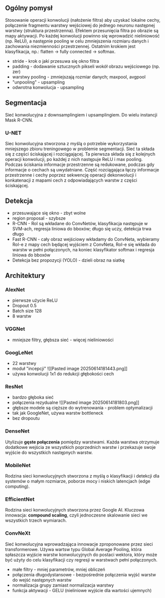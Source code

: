 ## Ogólny pomysł
Stosowanie operacji konwolucji (nałożenie filtra) aby uzyskać lokalne cechy, połączenie fragmentu warstwy wejściowej do jednego neuronu następnej warstwy (struktura przestrzenna). Efektem przesunięcia filtra po obrazie są mapy aktywacji. Po każdej konwolucji powinno się wprowadzić nieliniowość (np. ReLU), a następnie pooling w celu zmniejszenia rozmiaru danych i zachowania niezmienności przestrzennej. Ostatnim krokiem jest klasyfikacja, np.: flatten -> fully connected -> softmax.
* stride - krok o jaki przesuwa się okno filtra
* padding - dodawanie sztucznych pikseli wokół obrazu wejściowego (np. zer)
* warstwy pooling - zmniejszają rozmiar danych; maxpool, avgpool
* "unpooling" - upsampling
* odwrotna konwolucja - upsampling

## Segmentacja
Sieć konwolucyjna z downsamplingiem i upsamplingiem. Do wielu instancji Mask R-CNN. 
### U-NET
Siec konwolucyjna stworzona z myślą o potrzebie wykorzystania mniejszego zbioru treningowego w problemie segmentacji. Sieć ta składa się z części ściskającej i rozciągającej. Ta pierwsza składa się z kolejnych operacji konwolucji, po każdej z nich następuje ReLU i max pooling. Podczas ściskania informacje przestrzenne są redukowane, podczas gdy informacje o cechach są uwydatniane. Część rozciągająca łączy informacje przestrzenne i cechy poprzez sekwencję operacji dekonwolucji i konkatenacji z mapami cech z odpowiadających warstw z części ściskającej. 

## Detekcja
* przesuwające się okno - zbyt wolne
* region proposal - szybsze
* R-CNN - RoI są wkładane do ConvNetów, klasyfikacja następuje w SVM-ach, regresja liniowa do bboxów; długo się uczy, detekcja trwa długo
* Fast R-CNN - cały obraz wejściowy wkładamy do ConvNeta, wybieramy RoI-e z mapy cech będącej wyjściem z ConvNeta, RoI-e się wkłada do warstw w pełni połączonych, na koniec klasyfikator softmax i regresja liniowa do bboxów
* Detekcja bez propozycji (YOLO) - dzieli obraz na siatkę

## Architektury
### AlexNet
* pierwsze użycie ReLU
* Dropout 0.5
* Batch size 128
* 8 warstw

### VGGNet
* mniejsze filtry, głębsza sieć - więcej nieliniowości

### GoogLeNet
* 22 warstwy
* moduł "incepcji"
 ![[Pasted image 20250614181443.png]]
 * używa konwolucji 1x1 do redukcji głębokości cech
### ResNet
* bardzo głęboka sieć
* połączenia rezydualne
![[Pasted image 20250614181803.png]]
* głębsze modele są cięższe do wytrenowania - problem optymalizacji
* tak jak GoogleNet, używa warstw bottleneck 
* bez dropoutu

### DenseNet
Utylizuje **gęste połączenia** pomiędzy warstwami. Każda warstwa otrzymuje dodatkowe wejścia ze wszystkich poprzednich warstw i przekazuje swoje wyjście do wszystkich następnych warstw.

### MobileNet
Rodzina sieci konwolucyjnych stworzona z myślą o klasyfikacji i detekcji dla systemów o małym rozmiarze, poborze mocy i niskich latencjach (edge computing).

### EfficientNet
Rodzina sieci konwolucyjnych stworzona przez Google AI. Kluczowa innowacja: **compound scaling**, czyli jednoczesne skalowanie sieci we wszystkich trzech wymiarach. 

### ConvNeXt
Sieć konwolucyjna wprowadzająca innowacje zproponowane przez sieci transformerowe. Używa wartsw typu Global Average Pooling, która spłaszcza wyjście warstw konwolucyjnych do postaci wektora, który może być użyty do celu klasyfikacji czy regresji w warstwach pełni połączonych.
* małe filtry - mniej parametrów, mniej obliczeń
* połączenia długodystansowe - bezpośrednie połączenia wyjść warstw do wejść następnych warstw
* normalizacja grupy zamiast normalizacja warstwy
* funkcja aktywacji - GELU (nieliniowe wyjście dla wartości ujemnych)